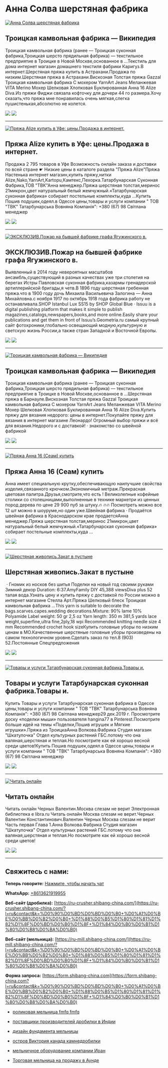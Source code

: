 # Анна Солва шерстяная фабрика

<a href="https://swt.shibang-china.com/?l=ru&img&k=%D0%90%D0%BD%D0%BD%D0%B0+%D0%A1%D0%BE%D0%BB%D0%B2%D0%B0+%D1%88%D0%B5%D1%80%D1%81%D1%82%D1%8F%D0%BD%D0%B0%D1%8F+%D1%84%D0%B0%D0%B1%D1%80%D0%B8%D0%BA%D0%B0" target="_blank">![Анна Солва шерстяная фабрика](http://static.shibang-china.com/all-800x300/1525.jpg)</a>

## Троицкая камвольная фабрика — Википедия
Троицкая камвольная фабрика (ранее — Троицкая суконная фабрика,Троицкая шерсто прядильная фабрика) — текстильное предприятие в Троицке в Новой Москве,основанное в …Текстиль для дома интернет магазин домашнего текстиля фабрики Каригуз.В интернет.Шерстяная пряжа купить в Астрахани.Продажа по низким.Шерстяная пряжа в Астрахани.Вискозная Толстая пряжа Gazzal Троицкая камвольная фабрика С мохером YarnArt Jeans Меланжевая VITA Merino Мохер Шелковая Хлопковая Буклированная Анна 16 Alize Diva.Из пряжи Фиджи связала кофточку для дочери 44 го размера.Хочу сказать,что пряжа мне понравилась очень мягкая,слегка пушистенькая,абсолютно не колется.


<a href="https://whatsapp.shibangsoft.com/WhatsApp.php" target="_blank" title="WhatsApp">![](http://static.shibang-china.com/icon/whatsapp.png)</a> <a href="https://swt.shibang-china.com/?l=ru&icon&k=%D0%90%D0%BD%D0%BD%D0%B0+%D0%A1%D0%BE%D0%BB%D0%B2%D0%B0+%D1%88%D0%B5%D1%80%D1%81%D1%82%D1%8F%D0%BD%D0%B0%D1%8F+%D1%84%D0%B0%D0%B1%D1%80%D0%B8%D0%BA%D0%B0" target="_blank">![](http://static.shibang-china.com/icon/chat-ru.png)</a>

---

<a href="https://swt.shibang-china.com/?l=ru&img&k=%D0%90%D0%BD%D0%BD%D0%B0+%D0%A1%D0%BE%D0%BB%D0%B2%D0%B0+%D1%88%D0%B5%D1%80%D1%81%D1%82%D1%8F%D0%BD%D0%B0%D1%8F+%D1%84%D0%B0%D0%B1%D1%80%D0%B8%D0%BA%D0%B0" target="_blank">![Пряжа Alize купить в Уфе: цены.Продажа в интернет.](http://static.shibang-china.com/all-800x300/1264.jpg)</a>

## Пряжа Alize купить в Уфе: цены.Продажа в интернет.
Продажа 2 795 товаров в Уфе Возможность онлайн заказа и доставки по всей стране ☛ Низкие цены в каталоге раздела &quot;Пряжа Alize&quot;Пряжа Настенька интернет магазин,купить пряжу,нитки Alize,Nako,YarnArt,Kartopu,Камтекс,Пехорка.Татарбунарская Суконная Фабрика,ТОВ &quot;ТВК&quot;Анна менеджер.Пряжа шерстяная толстая,меринос 21микрон,цвет натуральный белый жемчужный.&#171;Татарбунарская суконная фабрика&#187; собирает постельные комплекты,куда …Купить Пошив подушек,одеял.в Одессе цены,товары и услуги компании &quot; ТОВ &quot;ТВК&quot; Татарбунарська Вовняна Компанія&quot;: +380 (67) 98 Світлана менеджер


<a href="https://whatsapp.shibangsoft.com/WhatsApp.php" target="_blank" title="WhatsApp">![](http://static.shibang-china.com/icon/whatsapp.png)</a> <a href="https://swt.shibang-china.com/?l=ru&icon&k=%D0%90%D0%BD%D0%BD%D0%B0+%D0%A1%D0%BE%D0%BB%D0%B2%D0%B0+%D1%88%D0%B5%D1%80%D1%81%D1%82%D1%8F%D0%BD%D0%B0%D1%8F+%D1%84%D0%B0%D0%B1%D1%80%D0%B8%D0%BA%D0%B0" target="_blank">![](http://static.shibang-china.com/icon/chat-ru.png)</a>

---

<a href="https://swt.shibang-china.com/?l=ru&img&k=%D0%90%D0%BD%D0%BD%D0%B0+%D0%A1%D0%BE%D0%BB%D0%B2%D0%B0+%D1%88%D0%B5%D1%80%D1%81%D1%82%D1%8F%D0%BD%D0%B0%D1%8F+%D1%84%D0%B0%D0%B1%D1%80%D0%B8%D0%BA%D0%B0" target="_blank">![ЭКСКЛЮЗИВ.Пожар на бывшей фабрике графа Ягужинского в.](http://static.shibang-china.com/all-800x300/763.jpg)</a>

## ЭКСКЛЮЗИВ.Пожар на бывшей фабрике графа Ягужинского в.
Выявленный в 2014 году невероятных масштабов ансамбль,существующий в разных качествах уже три столетия на берегах Истры Павловская суконная фабрика,казармы гренадерской артиллерийской бригады,я четв.В 1896 году шерстяная гребенная пряжа.что в 1900 году дочь Михаила Васильевича Залогина — Анна Михайловна.с ноября 1917 по октябрь 1918 года фабрика работу не останавливала.SHOP Istanbul Lux SS15 by SHOP Global Blue&nbsp;&#0183;&#32;Issuu is a digital publishing platform that makes it simple to publish magazines,catalogs,newspapers,books,and more online.Easily share your publications and get them in front of Issuu’s.Geometria.ru самый крупный сайт фотохроники,глобально освещающий модную,культурную и светскую жизнь России,а также стран Западной и Восточной Европы.


<a href="https://whatsapp.shibangsoft.com/WhatsApp.php" target="_blank" title="WhatsApp">![](http://static.shibang-china.com/icon/whatsapp.png)</a> <a href="https://swt.shibang-china.com/?l=ru&icon&k=%D0%90%D0%BD%D0%BD%D0%B0+%D0%A1%D0%BE%D0%BB%D0%B2%D0%B0+%D1%88%D0%B5%D1%80%D1%81%D1%82%D1%8F%D0%BD%D0%B0%D1%8F+%D1%84%D0%B0%D0%B1%D1%80%D0%B8%D0%BA%D0%B0" target="_blank">![](http://static.shibang-china.com/icon/chat-ru.png)</a>

---

<a href="https://swt.shibang-china.com/?l=ru&img&k=%D0%90%D0%BD%D0%BD%D0%B0+%D0%A1%D0%BE%D0%BB%D0%B2%D0%B0+%D1%88%D0%B5%D1%80%D1%81%D1%82%D1%8F%D0%BD%D0%B0%D1%8F+%D1%84%D0%B0%D0%B1%D1%80%D0%B8%D0%BA%D0%B0" target="_blank">![Троицкая камвольная фабрика — Википедия](http://static.shibang-china.com/all-800x300/134.jpg)</a>

## Троицкая камвольная фабрика — Википедия
Троицкая камвольная фабрика (ранее — Троицкая суконная фабрика,Троицкая шерсто прядильная фабрика) — текстильное предприятие в Троицке в Новой Москве,основанное в …Шерстяная пряжа в Барнауле.Вискозная Толстая пряжа Gazzal Троицкая камвольная фабрика С мохером YarnArt Jeans Меланжевая VITA Merino Мохер Шелковая Хлопковая Буклированная Анна 16 Alize Diva.Купить пряжу для вязания недорого: цены в интернет.Покупайте пряжу для вязания в интернет магазине Леонардо! Огромный выбор пряжи и всё для вязания.Недорого и с доставкой!&nbsp;&#0183;&#32;знакомство со швейной фабрикой


<a href="https://whatsapp.shibangsoft.com/WhatsApp.php" target="_blank" title="WhatsApp">![](http://static.shibang-china.com/icon/whatsapp.png)</a> <a href="https://swt.shibang-china.com/?l=ru&icon&k=%D0%90%D0%BD%D0%BD%D0%B0+%D0%A1%D0%BE%D0%BB%D0%B2%D0%B0+%D1%88%D0%B5%D1%80%D1%81%D1%82%D1%8F%D0%BD%D0%B0%D1%8F+%D1%84%D0%B0%D0%B1%D1%80%D0%B8%D0%BA%D0%B0" target="_blank">![](http://static.shibang-china.com/icon/chat-ru.png)</a>

---

<a href="https://swt.shibang-china.com/?l=ru&img&k=%D0%90%D0%BD%D0%BD%D0%B0+%D0%A1%D0%BE%D0%BB%D0%B2%D0%B0+%D1%88%D0%B5%D1%80%D1%81%D1%82%D1%8F%D0%BD%D0%B0%D1%8F+%D1%84%D0%B0%D0%B1%D1%80%D0%B8%D0%BA%D0%B0" target="_blank">![Пряжа Анна 16 (Сеам) купить](http://static.shibang-china.com/all-800x300/557.jpg)</a>

## Пряжа Анна 16 (Сеам) купить
Анна имеет специальную крутку,обеспечивающую наилучшие свойства изделия,связанного крючком.Экономичный метраж.Прекрасная цветовая палитра.Друзья,смотрите,что есть ! Великолепные кофейные столики со столешницами,выполненные в технике маркетри из ценных пород дерева по цене 29 900 пуб за штуку.🔥 🔥🔥 Посмотреть можно все 12 шт можно в шоуруме,но один уже.Швейная фабрика&nbsp;&#0183;&#32;Продаётся швейная фабрика в Краснодарском крае продаетсяАнна менеджер.Пряжа шерстяная толстая,меринос 21микрон,цвет натуральный белый жемчужный.&#171;Татарбунарская суконная фабрика&#187; собирает постельные комплекты,куда …


<a href="https://whatsapp.shibangsoft.com/WhatsApp.php" target="_blank" title="WhatsApp">![](http://static.shibang-china.com/icon/whatsapp.png)</a> <a href="https://swt.shibang-china.com/?l=ru&icon&k=%D0%90%D0%BD%D0%BD%D0%B0+%D0%A1%D0%BE%D0%BB%D0%B2%D0%B0+%D1%88%D0%B5%D1%80%D1%81%D1%82%D1%8F%D0%BD%D0%B0%D1%8F+%D1%84%D0%B0%D0%B1%D1%80%D0%B8%D0%BA%D0%B0" target="_blank">![](http://static.shibang-china.com/icon/chat-ru.png)</a>

---

<a href="https://swt.shibang-china.com/?l=ru&img&k=%D0%90%D0%BD%D0%BD%D0%B0+%D0%A1%D0%BE%D0%BB%D0%B2%D0%B0+%D1%88%D0%B5%D1%80%D1%81%D1%82%D1%8F%D0%BD%D0%B0%D1%8F+%D1%84%D0%B0%D0%B1%D1%80%D0%B8%D0%BA%D0%B0" target="_blank">![Шерстяная живопись.Закат в пустыне](http://static.shibang-china.com/all-800x300/1477.jpg)</a>

## Шерстяная живопись.Закат в пустыне
&nbsp;&#0183;&#32;Гномик из носков без шитья Поделки на новый год своими руками Зимний декор Duration: 6:37.AmyFamily DIY 45,388 viewsDiva plus 52 талая вода.Узнать цену и купить пряжу с доставкой по России можно в интернет магазине Стелла Арт.Пряжа Шелковый блеск Троицкая камвольная фабрика …This yarn is suitable to decorate the bags.scarves.capes.wedding decorations.Mixture: 90% lame 10% Polyamide Label weight: 50 gr 2,5 oz Yarn length: 350 m 381,5 yards lace weight,superfine,ultra fine,2ply,18 wpi Recommended knitting needle size 4 mm Recommended crochet hook sizeКупить головные уборы по низким ценам в МО.Качественные шерстяные головные уборы произведены на самом технологичном уровне.Сделать заказ по тел.8 (903) 52.Постоянные Спецпредложения


<a href="https://whatsapp.shibangsoft.com/WhatsApp.php" target="_blank" title="WhatsApp">![](http://static.shibang-china.com/icon/whatsapp.png)</a> <a href="https://swt.shibang-china.com/?l=ru&icon&k=%D0%90%D0%BD%D0%BD%D0%B0+%D0%A1%D0%BE%D0%BB%D0%B2%D0%B0+%D1%88%D0%B5%D1%80%D1%81%D1%82%D1%8F%D0%BD%D0%B0%D1%8F+%D1%84%D0%B0%D0%B1%D1%80%D0%B8%D0%BA%D0%B0" target="_blank">![](http://static.shibang-china.com/icon/chat-ru.png)</a>

---

<a href="https://swt.shibang-china.com/?l=ru&img&k=%D0%90%D0%BD%D0%BD%D0%B0+%D0%A1%D0%BE%D0%BB%D0%B2%D0%B0+%D1%88%D0%B5%D1%80%D1%81%D1%82%D1%8F%D0%BD%D0%B0%D1%8F+%D1%84%D0%B0%D0%B1%D1%80%D0%B8%D0%BA%D0%B0" target="_blank">![Товары и услуги Татарбунарская суконная фабрика.Товары и.](http://static.shibang-china.com/all-800x300/325.jpg)</a>

## Товары и услуги Татарбунарская суконная фабрика.Товары и.
Купить Товары и услуги Татарбунарская суконная фабрика в Одессе цены,товары и услуги компании &quot; ТОВ &quot;ТВК&quot; Татарбунарська Вовняна Компанія&quot;: +380 (67) 98 Світлана менеджер29 дек.2019 г. Просмотрите доску &#171;поделки мыши&#187; пользователя hangina77 в Pinterest.Посмотрите больше идей на темы &#171;Поделки,Пошив игрушек и Мягкие игрушки&#187;.Пряжа из ТроицкаАнна Волкова.Фабрика Студия магазин &quot;Шкатулочка&quot; Отдел культурных растений ГБС.потому что она валяная,шерстяная и теплая.Но посмотрите как ей хорошо весной среди цветов!Купить Пошив подушек,одеял.в Одессе цены,товары и услуги компании &quot; ТОВ &quot;ТВК&quot; Татарбунарська Вовняна Компанія&quot;: +380 (67) 98 Світлана менеджер


<a href="https://whatsapp.shibangsoft.com/WhatsApp.php" target="_blank" title="WhatsApp">![](http://static.shibang-china.com/icon/whatsapp.png)</a> <a href="https://swt.shibang-china.com/?l=ru&icon&k=%D0%90%D0%BD%D0%BD%D0%B0+%D0%A1%D0%BE%D0%BB%D0%B2%D0%B0+%D1%88%D0%B5%D1%80%D1%81%D1%82%D1%8F%D0%BD%D0%B0%D1%8F+%D1%84%D0%B0%D0%B1%D1%80%D0%B8%D0%BA%D0%B0" target="_blank">![](http://static.shibang-china.com/icon/chat-ru.png)</a>

---

<a href="https://swt.shibang-china.com/?l=ru&img&k=%D0%90%D0%BD%D0%BD%D0%B0+%D0%A1%D0%BE%D0%BB%D0%B2%D0%B0+%D1%88%D0%B5%D1%80%D1%81%D1%82%D1%8F%D0%BD%D0%B0%D1%8F+%D1%84%D0%B0%D0%B1%D1%80%D0%B8%D0%BA%D0%B0" target="_blank">![Читать онлайн](http://static.shibang-china.com/all-800x300/129.jpg)</a>

## Читать онлайн
Читать онлайн Черных Валентин.Москва слезам не верит Электронная библиотека e libra.ru Читать онлайн Москва слезам не верит.Черных Валентин Константинович.Валентин Черных Москва слезам не верит Часть первая Глава 1.Анна Волкова.Фабрика Студия магазин &quot;Шкатулочка&quot; Отдел культурных растений ГБС.потому что она валяная,шерстяная и теплая.Но посмотрите как ей хорошо весной среди цветов!

<a href="https://whatsapp.shibangsoft.com/WhatsApp.php" target="_blank" title="WhatsApp">![](http://static.shibang-china.com/icon/whatsapp.png)</a> <a href="https://swt.shibang-china.com/?l=ru&icon&k=%D0%90%D0%BD%D0%BD%D0%B0+%D0%A1%D0%BE%D0%BB%D0%B2%D0%B0+%D1%88%D0%B5%D1%80%D1%81%D1%82%D1%8F%D0%BD%D0%B0%D1%8F+%D1%84%D0%B0%D0%B1%D1%80%D0%B8%D0%BA%D0%B0" target="_blank">![](http://static.shibang-china.com/icon/chat-ru.png)</a>

---
## Свяжитесь с нами:

**Теперь говорите:** [Нажмите, чтобы начать чат](https://swt.shibang-china.com?l=ru&contact&k=%D0%90%D0%BD%D0%BD%D0%B0+%D0%A1%D0%BE%D0%BB%D0%B2%D0%B0+%D1%88%D0%B5%D1%80%D1%81%D1%82%D1%8F%D0%BD%D0%B0%D1%8F+%D1%84%D0%B0%D0%B1%D1%80%D0%B8%D0%BA%D0%B0)

**WhatsApp:**  [+8613621919955](https://whatsapp.shibangsoft.com/WhatsApp.php)

**Веб-сайт (дробилка):** [https://ru-crusher.shibang-china.com/](https://ru-crusher.shibang-china.com/?l=ru&contact&k=%D0%90%D0%BD%D0%BD%D0%B0+%D0%A1%D0%BE%D0%BB%D0%B2%D0%B0+%D1%88%D0%B5%D1%80%D1%81%D1%82%D1%8F%D0%BD%D0%B0%D1%8F+%D1%84%D0%B0%D0%B1%D1%80%D0%B8%D0%BA%D0%B0)

**Веб-сайт (мельница):** [https://ru-mill.shibang-china.com/](https://ru-mill.shibang-china.com/?l=ru&contact&k=%D0%90%D0%BD%D0%BD%D0%B0+%D0%A1%D0%BE%D0%BB%D0%B2%D0%B0+%D1%88%D0%B5%D1%80%D1%81%D1%82%D1%8F%D0%BD%D0%B0%D1%8F+%D1%84%D0%B0%D0%B1%D1%80%D0%B8%D0%BA%D0%B0)

**Форма запроса:** [https://form.shibang-china.com](https://form.shibang-china.com?l=ru&contact&k=%D0%90%D0%BD%D0%BD%D0%B0+%D0%A1%D0%BE%D0%BB%D0%B2%D0%B0+%D1%88%D0%B5%D1%80%D1%81%D1%82%D1%8F%D0%BD%D0%B0%D1%8F+%D1%84%D0%B0%D0%B1%D1%80%D0%B8%D0%BA%D0%B0)

* [роликовая мельница fmfq fmfq](../121/%D1%80%D0%BE%D0%BB%D0%B8%D0%BA%D0%BE%D0%B2%D0%B0%D1%8F%20%D0%BC%D0%B5%D0%BB%D1%8C%D0%BD%D0%B8%D1%86%D0%B0%20fmfq%20fmfq.md)

* [поставщики производителей дробилки в Индии](../122/%D0%BF%D0%BE%D1%81%D1%82%D0%B0%D0%B2%D1%89%D0%B8%D0%BA%D0%B8%20%D0%BF%D1%80%D0%BE%D0%B8%D0%B7%D0%B2%D0%BE%D0%B4%D0%B8%D1%82%D0%B5%D0%BB%D0%B5%D0%B9%20%D0%B4%D1%80%D0%BE%D0%B1%D0%B8%D0%BB%D0%BA%D0%B8%20%D0%B2%20%D0%98%D0%BD%D0%B4%D0%B8%D0%B8.md)

* [дизайн фундамента мельницы](../123/%D0%B4%D0%B8%D0%B7%D0%B0%D0%B9%D0%BD%20%D1%84%D1%83%D0%BD%D0%B4%D0%B0%D0%BC%D0%B5%D0%BD%D1%82%D0%B0%20%D0%BC%D0%B5%D0%BB%D1%8C%D0%BD%D0%B8%D1%86%D1%8B.md)

* [остров Виктория канада камнедробилки](../124/%D0%BE%D1%81%D1%82%D1%80%D0%BE%D0%B2%20%D0%92%D0%B8%D0%BA%D1%82%D0%BE%D1%80%D0%B8%D1%8F%20%D0%BA%D0%B0%D0%BD%D0%B0%D0%B4%D0%B0%20%D0%BA%D0%B0%D0%BC%D0%BD%D0%B5%D0%B4%D1%80%D0%BE%D0%B1%D0%B8%D0%BB%D0%BA%D0%B8.md)

* [мельничное оборудование компании Иран](../123/%D0%BC%D0%B5%D0%BB%D1%8C%D0%BD%D0%B8%D1%87%D0%BD%D0%BE%D0%B5%20%D0%BE%D0%B1%D0%BE%D1%80%D1%83%D0%B4%D0%BE%D0%B2%D0%B0%D0%BD%D0%B8%D0%B5%20%D0%BA%D0%BE%D0%BC%D0%BF%D0%B0%D0%BD%D0%B8%D0%B8%20%D0%98%D1%80%D0%B0%D0%BD.md)

* [Торговая мельница на продажу в Аунде](../124/%D0%A2%D0%BE%D1%80%D0%B3%D0%BE%D0%B2%D0%B0%D1%8F%20%D0%BC%D0%B5%D0%BB%D1%8C%D0%BD%D0%B8%D1%86%D0%B0%20%D0%BD%D0%B0%20%D0%BF%D1%80%D0%BE%D0%B4%D0%B0%D0%B6%D1%83%20%D0%B2%20%D0%90%D1%83%D0%BD%D0%B4%D0%B5.md)
